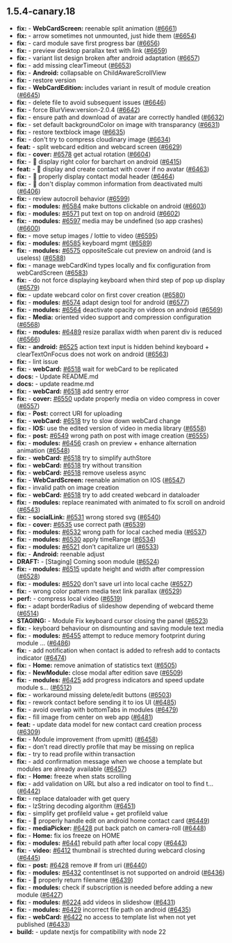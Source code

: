 ## 1.5.4-canary.18

* **fix:**  - **WebCardScreen:** reenable split animation ([#6661](https://github.com/AzzappApp/azzapp/pull/6661))
* **fix:**  - arrow sometimes not unmounted, just hide them ([#6654](https://github.com/AzzappApp/azzapp/pull/6654))
* **fix:**  - card module save first progress bar ([#6656](https://github.com/AzzappApp/azzapp/pull/6656))
* **fix:**  - preview desktop parallax text with link ([#6659](https://github.com/AzzappApp/azzapp/pull/6659))
* **fix:**  - variant list design broken after android adaptation ([#6657](https://github.com/AzzappApp/azzapp/pull/6657))
* **fix:**  - add missing clearTimeout ([#6653](https://github.com/AzzappApp/azzapp/pull/6653))
* **fix:**  - **Android:** collapsable on ChildAwareScrollView
* **fix:**  - restore version
* **fix:**  - **WebCardEdition:** includes variant in result of module creation ([#6645](https://github.com/AzzappApp/azzapp/pull/6645))
* **fix:**  - delete file to avoid subsequent issues ([#6646](https://github.com/AzzappApp/azzapp/pull/6646))
* **fix:**  - force  BlurView:version-2.0.4 ([#6642](https://github.com/AzzappApp/azzapp/pull/6642))
* **fix:**  - ensure path and download of avatar are correctly handled ([#6632](https://github.com/AzzappApp/azzapp/pull/6632))
* **fix:**  - set default backgroundColor on image with transparancy ([#6631](https://github.com/AzzappApp/azzapp/pull/6631))
* **fix:**  - restore textblock image ([#6635](https://github.com/AzzappApp/azzapp/pull/6635))
* **fix:**  - don't try to compress cloudinary image ([#6634](https://github.com/AzzappApp/azzapp/pull/6634))
* **feat:**  - split webcard edition and webcard screen ([#6629](https://github.com/AzzappApp/azzapp/pull/6629))
* **fix:**  - **cover:** [#6578](https://github.com/AzzappApp/azzapp/pull/6578) get actual rotation ([#6604](https://github.com/AzzappApp/azzapp/pull/6604))
* **fix:**  - 🐛 display right color for barchart on android ([#6415](https://github.com/AzzappApp/azzapp/pull/6415))
* **feat:**  - 🎸 display and create contact with cover if no avatar ([#6463](https://github.com/AzzappApp/azzapp/pull/6463))
* **fix:**  - 🐛 properly display contact modal header ([#6464](https://github.com/AzzappApp/azzapp/pull/6464))
* **fix:**  - 🐛 don't display common information from deactivated multi ([#6406](https://github.com/AzzappApp/azzapp/pull/6406))
* **fix:**  - review autocroll behavior ([#6599](https://github.com/AzzappApp/azzapp/pull/6599))
* **fix:**  - **modules:** [#6584](https://github.com/AzzappApp/azzapp/pull/6584) make buttons clickable on android ([#6603](https://github.com/AzzappApp/azzapp/pull/6603))
* **fix:**  - **modules:** [#6571](https://github.com/AzzappApp/azzapp/pull/6571) put text on top on android ([#6602](https://github.com/AzzappApp/azzapp/pull/6602))
* **fix:**  - **modules:** [#6597](https://github.com/AzzappApp/azzapp/pull/6597) media may be undefined (so app crashes) ([#6600](https://github.com/AzzappApp/azzapp/pull/6600))
* **fix:**  - move setup images / lottie to video ([#6595](https://github.com/AzzappApp/azzapp/pull/6595))
* **fix:**  - **modules:** [#6585](https://github.com/AzzappApp/azzapp/pull/6585) keyboard mgmt ([#6589](https://github.com/AzzappApp/azzapp/pull/6589))
* **fix:**  - **modules:** [#6575](https://github.com/AzzappApp/azzapp/pull/6575) oppositeScale cut preview on android (and is useless) ([#6588](https://github.com/AzzappApp/azzapp/pull/6588))
* **fix:**  - manage webCardKind types locally and fix configuration from webCardScreen ([#6583](https://github.com/AzzappApp/azzapp/pull/6583))
* **fix:**  - do not force displaying keyboard when third step of pop up display ([#6579](https://github.com/AzzappApp/azzapp/pull/6579))
* **fix:**  - update webcard color on first cover creation ([#6580](https://github.com/AzzappApp/azzapp/pull/6580))
* **fix:**  - **modules:** [#6574](https://github.com/AzzappApp/azzapp/pull/6574) adapt design tool for android ([#6577](https://github.com/AzzappApp/azzapp/pull/6577))
* **fix:**  - **modules:** [#6564](https://github.com/AzzappApp/azzapp/pull/6564) deactivate opacity on videos on android ([#6569](https://github.com/AzzappApp/azzapp/pull/6569))
* **fix:**  - **Media:** oriented video support and compression configuration ([#6568](https://github.com/AzzappApp/azzapp/pull/6568))
* **fix:**  - **modules:** [#6489](https://github.com/AzzappApp/azzapp/pull/6489) resize parallax width when parent div is reduced ([#6566](https://github.com/AzzappApp/azzapp/pull/6566))
* **fix:**  - **android:** [#6525](https://github.com/AzzappApp/azzapp/pull/6525) action text input is hidden behind keyboard + clearTextOnFocus does not work on android ([#6563](https://github.com/AzzappApp/azzapp/pull/6563))
* **fix:**  - lint issue
* **fix:**  - **webCard:** [#6518](https://github.com/AzzappApp/azzapp/pull/6518) wait for webCard to be replicated
* **docs:**  - Update README.md
* **docs:**  - update readme.md
* **fix:**  - **webCard:** [#6518](https://github.com/AzzappApp/azzapp/pull/6518) add sentry error
* **fix:**  - **cover:** [#6550](https://github.com/AzzappApp/azzapp/pull/6550) update properly media on video compress in cover ([#6557](https://github.com/AzzappApp/azzapp/pull/6557))
* **fix:**  - **Post:** correct URI for uploading
* **fix:**  - **webCard:** [#6518](https://github.com/AzzappApp/azzapp/pull/6518) try to slow down webCard change
* **fix:**  - **IOS:** use the edited version of video in media library ([#6558](https://github.com/AzzappApp/azzapp/pull/6558))
* **fix:**  - **post:** [#6549](https://github.com/AzzappApp/azzapp/pull/6549) wrong path on post with image creation ([#6555](https://github.com/AzzappApp/azzapp/pull/6555))
* **fix:**  - **modules:** [#6456](https://github.com/AzzappApp/azzapp/pull/6456) crash on preview + enhance alternation animation ([#6548](https://github.com/AzzappApp/azzapp/pull/6548))
* **fix:**  - **webCard:** [#6518](https://github.com/AzzappApp/azzapp/pull/6518) try to simplify authStore
* **fix:**  - **webCard:** [#6518](https://github.com/AzzappApp/azzapp/pull/6518) try without transition
* **fix:**  - **webCard:** [#6518](https://github.com/AzzappApp/azzapp/pull/6518) remove useless async
* **fix:**  - **WebCardScreen:** reenable animation on IOS ([#6547](https://github.com/AzzappApp/azzapp/pull/6547))
* **fix:**  - invalid path on image creation
* **fix:**  - **webCard:** [#6518](https://github.com/AzzappApp/azzapp/pull/6518) try to add created webcard in dataloader
* **fix:**  - **modules:** replace reanimated with animated to fix scroll on android ([#6543](https://github.com/AzzappApp/azzapp/pull/6543))
* **fix:**  - **socialLink:** [#6531](https://github.com/AzzappApp/azzapp/pull/6531) wrong stored svg ([#6540](https://github.com/AzzappApp/azzapp/pull/6540))
* **fix:**  - **cover:** [#6535](https://github.com/AzzappApp/azzapp/pull/6535) use correct path ([#6539](https://github.com/AzzappApp/azzapp/pull/6539))
* **fix:**  - **modules:** [#6532](https://github.com/AzzappApp/azzapp/pull/6532) wrong path for local cached media ([#6537](https://github.com/AzzappApp/azzapp/pull/6537))
* **fix:**  - **modules:** [#6530](https://github.com/AzzappApp/azzapp/pull/6530) apply timeRange ([#6534](https://github.com/AzzappApp/azzapp/pull/6534))
* **fix:**  - **modules:** [#6521](https://github.com/AzzappApp/azzapp/pull/6521) don’t capitalize url ([#6533](https://github.com/AzzappApp/azzapp/pull/6533))
* **fix:**  - **Android:** reenable adjust
* **DRAFT:**  - [Staging] Coming soon module ([#6524](https://github.com/AzzappApp/azzapp/pull/6524))
* **fix:**  - **modules:** [#6515](https://github.com/AzzappApp/azzapp/pull/6515) update height and width after compression ([#6528](https://github.com/AzzappApp/azzapp/pull/6528))
* **fix:**  - **modules:** [#6520](https://github.com/AzzappApp/azzapp/pull/6520) don’t save url into local cache ([#6527](https://github.com/AzzappApp/azzapp/pull/6527))
* **fix:**  -  wrong color pattern media text link parallax ([#6529](https://github.com/AzzappApp/azzapp/pull/6529))
* **perf:**  - compress local video ([#6519](https://github.com/AzzappApp/azzapp/pull/6519))
* **fix:**  - adapt borderRadius of slideshow depending of webcard theme ([#6514](https://github.com/AzzappApp/azzapp/pull/6514))
* **STAGING:**  - Module Fix keyboard cursor  closing  the panel ([#6523](https://github.com/AzzappApp/azzapp/pull/6523))
* **fix:**  - keyboard behaviour on dismounting and saving module text media
* **fix:**  - **modules:** [#6455](https://github.com/AzzappApp/azzapp/pull/6455) attempt to reduce memory footprint during module … ([#6486](https://github.com/AzzappApp/azzapp/pull/6486))
* **fix:**  - add notification when contact is added to refresh add to contacts indicator ([#6474](https://github.com/AzzappApp/azzapp/pull/6474))
* **fix:**  - **Home:** remove animation of statistics text ([#6505](https://github.com/AzzappApp/azzapp/pull/6505))
* **fix:**  - **NewModule:** close modal after edition save ([#6509](https://github.com/AzzappApp/azzapp/pull/6509))
* **fix:**  - **modules:** [#6425](https://github.com/AzzappApp/azzapp/pull/6425) add progress indicators and speed update module s… ([#6512](https://github.com/AzzappApp/azzapp/pull/6512))
* **fix:**  - workaround missing delete/edit buttons ([#6503](https://github.com/AzzappApp/azzapp/pull/6503))
* **fix:**  - rework contact before sending it to ios UI ([#6485](https://github.com/AzzappApp/azzapp/pull/6485))
* **fix:**  - avoid overlap with bottomTabs in modules ([#6479](https://github.com/AzzappApp/azzapp/pull/6479))
* **fix:**  - fill image from center on web app ([#6481](https://github.com/AzzappApp/azzapp/pull/6481))
* **feat:**  - update data model for new contact card creation process ([#6309](https://github.com/AzzappApp/azzapp/pull/6309))
* **fix:**  - Module improvement (from upmitt) ([#6458](https://github.com/AzzappApp/azzapp/pull/6458))
* **fix:**  - don’t read directly profile that may be missing on replica
* **fix:**  - try to read profile within transaction
* **fix:**  - add confirmation message when we choose a template but modules are already available ([#6457](https://github.com/AzzappApp/azzapp/pull/6457))
* **fix:**  - **Home:** freeze when stats scrolling
* **fix:**  - add validation on URL but also a red indicator on tool to find t… ([#6442](https://github.com/AzzappApp/azzapp/pull/6442))
* **fix:**  - replace dataloader with get query
* **fix:**  - lzString decoding algorithm ([#6451](https://github.com/AzzappApp/azzapp/pull/6451))
* **fix:**  - simplify get profileId value + get profileId value
* **fix:**  - 🐛 properly handle edit on android home contact card ([#6449](https://github.com/AzzappApp/azzapp/pull/6449))
* **fix:**  - **mediaPicker:** [#6428](https://github.com/AzzappApp/azzapp/pull/6428) put back patch on camera-roll ([#6448](https://github.com/AzzappApp/azzapp/pull/6448))
* **fix:**  - **Home:** fix ios freeze on HOME
* **fix:**  - **modules:** [#6441](https://github.com/AzzappApp/azzapp/pull/6441) rebuild path after local copy ([#6443](https://github.com/AzzappApp/azzapp/pull/6443))
* **fix:**  - **video:** [#6412](https://github.com/AzzappApp/azzapp/pull/6412) thumbnail is strechted during webcard closing ([#6445](https://github.com/AzzappApp/azzapp/pull/6445))
* **fix:**  - **post:** [#6428](https://github.com/AzzappApp/azzapp/pull/6428) remove # from uri ([#6440](https://github.com/AzzappApp/azzapp/pull/6440))
* **fix:**  - **modules:** [#6432](https://github.com/AzzappApp/azzapp/pull/6432) contentInset is not supported on android ([#6436](https://github.com/AzzappApp/azzapp/pull/6436))
* **fix:**  - 🐛 properly return filename ([#6439](https://github.com/AzzappApp/azzapp/pull/6439))
* **fix:**  - **modules:** check if subscription is needed before adding a new module ([#6427](https://github.com/AzzappApp/azzapp/pull/6427))
* **fix:**  - **modules:** [#6224](https://github.com/AzzappApp/azzapp/pull/6224) add videos in slideshow ([#6431](https://github.com/AzzappApp/azzapp/pull/6431))
* **fix:**  - **modules:** [#6429](https://github.com/AzzappApp/azzapp/pull/6429) incorrect file path on android ([#6435](https://github.com/AzzappApp/azzapp/pull/6435))
* **fix:**  - **webCard:** [#6422](https://github.com/AzzappApp/azzapp/pull/6422) no access to template list when not yet published ([#6433](https://github.com/AzzappApp/azzapp/pull/6433))
* **build:**  - update nextjs for compatibility with node 22